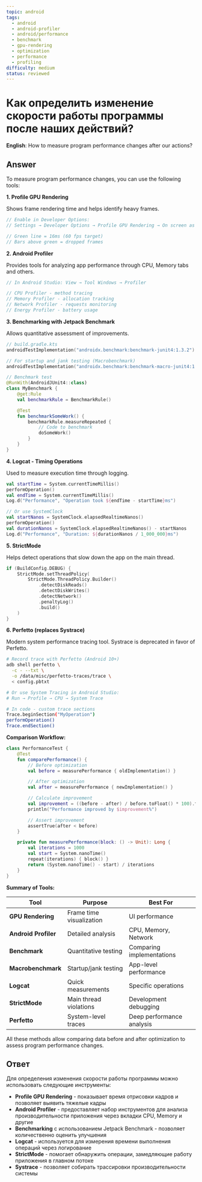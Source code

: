 ```yaml
---
topic: android
tags:
  - android
  - android-profiler
  - android/performance
  - benchmark
  - gpu-rendering
  - optimization
  - performance
  - profiling
difficulty: medium
status: reviewed
---
```


# Как определить изменение скорости работы программы после наших действий?

**English**: How to measure program performance changes after our actions?

## Answer

To measure program performance changes, you can use the following tools:

**1. Profile GPU Rendering**

Shows frame rendering time and helps identify heavy frames.

```kotlin
// Enable in Developer Options:
// Settings → Developer Options → Profile GPU Rendering → On screen as bars

// Green line = 16ms (60 fps target)
// Bars above green = dropped frames
```

**2. Android Profiler**

Provides tools for analyzing app performance through CPU, Memory tabs and others.

```kotlin
// In Android Studio: View → Tool Windows → Profiler

// CPU Profiler - method tracing
// Memory Profiler - allocation tracking
// Network Profiler - requests monitoring
// Energy Profiler - battery usage
```

**3. Benchmarking with Jetpack Benchmark**

Allows quantitative assessment of improvements.

```kotlin
// build.gradle.kts
androidTestImplementation("androidx.benchmark:benchmark-junit4:1.3.2")

// For startup and jank testing (Macrobenchmark)
androidTestImplementation("androidx.benchmark:benchmark-macro-junit4:1.3.2")

// Benchmark test
@RunWith(AndroidJUnit4::class)
class MyBenchmark {
    @get:Rule
    val benchmarkRule = BenchmarkRule()

    @Test
    fun benchmarkSomeWork() {
        benchmarkRule.measureRepeated {
            // Code to benchmark
            doSomeWork()
        }
    }
}
```

**4. Logcat - Timing Operations**

Used to measure execution time through logging.

```kotlin
val startTime = System.currentTimeMillis()
performOperation()
val endTime = System.currentTimeMillis()
Log.d("Performance", "Operation took ${endTime - startTime}ms")

// Or use SystemClock
val startNanos = SystemClock.elapsedRealtimeNanos()
performOperation()
val durationNanos = SystemClock.elapsedRealtimeNanos() - startNanos
Log.d("Performance", "Duration: ${durationNanos / 1_000_000}ms")
```

**5. StrictMode**

Helps detect operations that slow down the app on the main thread.

```kotlin
if (BuildConfig.DEBUG) {
    StrictMode.setThreadPolicy(
        StrictMode.ThreadPolicy.Builder()
            .detectDiskReads()
            .detectDiskWrites()
            .detectNetwork()
            .penaltyLog()
            .build()
    )
}
```

**6. Perfetto (replaces Systrace)**

Modern system performance tracing tool. Systrace is deprecated in favor of Perfetto.

```bash
# Record trace with Perfetto (Android 10+)
adb shell perfetto \
  -c - --txt \
  -o /data/misc/perfetto-traces/trace \
  < config.pbtxt

# Or use System Tracing in Android Studio:
# Run → Profile → CPU → System Trace

# In code - custom trace sections
Trace.beginSection("MyOperation")
performOperation()
Trace.endSection()
```

**Comparison Workflow:**

```kotlin
class PerformanceTest {
    @Test
    fun comparePerformance() {
        // Before optimization
        val before = measurePerformance { oldImplementation() }

        // After optimization
        val after = measurePerformance { newImplementation() }

        // Calculate improvement
        val improvement = ((before - after) / before.toFloat() * 100).toInt()
        println("Performance improved by $improvement%")

        // Assert improvement
        assertTrue(after < before)
    }

    private fun measurePerformance(block: () -> Unit): Long {
        val iterations = 1000
        val start = System.nanoTime()
        repeat(iterations) { block() }
        return (System.nanoTime() - start) / iterations
    }
}
```

**Summary of Tools:**

| Tool | Purpose | Best For |
|------|---------|----------|
| **GPU Rendering** | Frame time visualization | UI performance |
| **Android Profiler** | Detailed analysis | CPU, Memory, Network |
| **Benchmark** | Quantitative testing | Comparing implementations |
| **Macrobenchmark** | Startup/jank testing | App-level performance |
| **Logcat** | Quick measurements | Specific operations |
| **StrictMode** | Main thread violations | Development debugging |
| **Perfetto** | System-level traces | Deep performance analysis |

All these methods allow comparing data before and after optimization to assess program performance changes.

## Ответ

Для определения изменения скорости работы программы можно использовать следующие инструменты:

- **Profile GPU Rendering** - показывает время отрисовки кадров и позволяет выявить тяжелые кадры
- **Android Profiler** - предоставляет набор инструментов для анализа производительности приложения через вкладки CPU, Memory и другие
- **Benchmarking** с использованием Jetpack Benchmark - позволяет количественно оценить улучшения
- **Logcat** - используется для измерения времени выполнения операций через логирование
- **StrictMode** - помогает обнаружить операции, замедляющие работу приложения в главном потоке
- **Systrace** - позволяет собирать трассировки производительности системы

